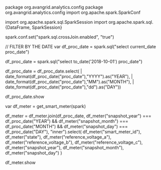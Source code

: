 package org.avangrid.analytics.config
package org.avangrid.analytics.config
import org.apache.spark.SparkConf

import org.apache.spark.sql.SparkSession
import org.apache.spark.sql.{DataFrame, SparkSession}

spark.conf.set("spark.sql.crossJoin.enabled", "true")

// FILTER BY THE DATE 
var df_proc_date = spark.sql("select current_date proc_date")

df_proc_date = spark.sql("select to_date('2018-10-01') proc_date")

df_proc_date = df_proc_date.select(
     |       date_format(df_proc_date("proc_date"),"YYYY").as("YEAR"),
     |       date_format(df_proc_date("proc_date"),"MM").as("MONTH"),
     |       date_format(df_proc_date("proc_date"),"dd").as("DAY"))


df_proc_date.show


var df_meter = get_smart_meter(spark)

df_meter = df_meter.join(df_proc_date,
    df_meter("snapshot_year") === df_proc_date("YEAR") &&
    df_meter("snapshot_month") === df_proc_date("MONTH") &&
    df_meter("snapshot_day") === df_proc_date("DAY"),
  "inner").select(
  df_meter("smart_meter_id"),
  df_meter("state"),
  df_meter("reference_voltage_a"),
  df_meter("reference_voltage_b"),
  df_meter("reference_voltage_c"),
  df_meter("snapshot_year"),
  df_meter("snapshot_month"),
  df_meter("snapshot_day")
)

df_meter.show